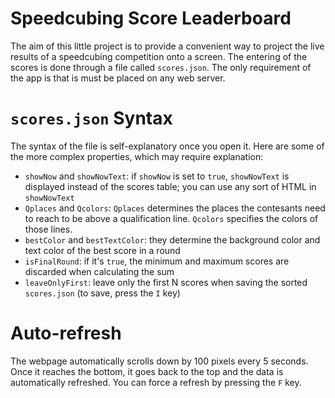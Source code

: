 # Speedcubing Score Leaderboard
The aim of this little project is to provide a convenient way to project the live results of a speedcubing competition onto a screen.
The entering of the scores is done through a file called `scores.json`. The only requirement of the app is that is must be placed on any web server.
# `scores.json` Syntax
The syntax of the file is self-explanatory once you open it. Here are some of the more complex properties, which may require explanation:
* `showNow` and `showNowText`: if `showNow` is set to `true`, `showNowText` is displayed instead of the scores table; you can use any sort of HTML in `showNowText`
* `Qplaces` and `Qcolors`: `Qplaces` determines the places the contesants need to reach to be above a qualification line. `Qcolors` specifies the colors of those lines.
* `bestColor` and `bestTextColor`: they determine the background color and text color of the best score in a round
* `isFinalRound`: if it's `true`, the minimum and maximum scores are discarded when calculating the sum
* `leaveOnlyFirst`: leave only the first N scores when saving the sorted `scores.json` (to save, press the `I` key)
# Auto-refresh
The webpage automatically scrolls down by 100 pixels every 5 seconds. Once it reaches the bottom, it goes back to the top and the data is automatically refreshed. You can force a refresh by pressing the `F` key.
